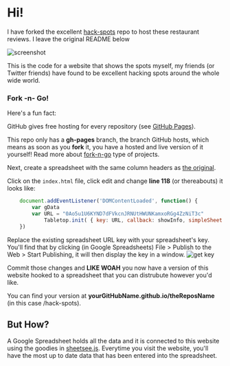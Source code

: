 # Hi!

I have forked the excellent [hack-spots](http://jlord.github.io/hack-spots) repo to host these restaurant reviews. I leave the original README below

![screenshot](https://raw.github.com/jlord/hack-spots/gh-pages/img/hackspotsss.png)

This is the code for a website that shows the spots myself, my friends (or Twitter friends) have found to be excellent hacking spots around the whole wide world.

### Fork -n- Go!

Here's a fun fact:

GitHub gives free hosting for every repository (see [GitHub Pages](http://pages.github.com)). 

This repo only has a **gh-pages** branch, the branch GitHub hosts, which means as soon as you **fork** it, you have a hosted and live version of it yourself! Read more about [fork-n-go](http://jlord.github.io/forkngo) type of projects.

Next, create a spreadsheet with the same column headers as [the original](https://docs.google.com/a/github.com/spreadsheets/d/1hnfQcggYcBYimuO_UOMvwoOi_I9vUvFpkMt4wjrrpLE/edit#gid=0).

Click on the `index.html` file, click edit and change **line 118** (or thereabouts) it looks like: 

```javascript
    document.addEventListener('DOMContentLoaded', function() {
	  	var gData
	  	var URL = "0Ao5u1U6KYND7dFVkcnJRNUtHWUNKamxoRGg4ZzNiT3c"
			Tabletop.init( { key: URL, callback: showInfo, simpleSheet: true } ) 
    }) 
```

Replace the existing spreadsheet URL key with your spreadsheet's key. You'll find that by clicking (in Google Spreadsheets) File > Publish to the Web > Start Publishing, it will then display the key in a window. ![get key](https://raw.github.com/jllord/sheetsee-cache/master/img/key.png)

Commit those changes and **LIKE WOAH** you now have a version of this website hooked to a spreadsheet that you can distrubute however you'd like.

You can find your version at **yourGitHubName.github.io/theReposName** (in this case /hack-spots).

## But How?

A Google Spreadsheet holds all the data and it is connected to this website using the goodies in [sheetsee.js](http://www.github.com/jlord/sheetsee.js). Everytime you visit the website, you'll have the most up to date data that has been entered into the spreadsheet. 
